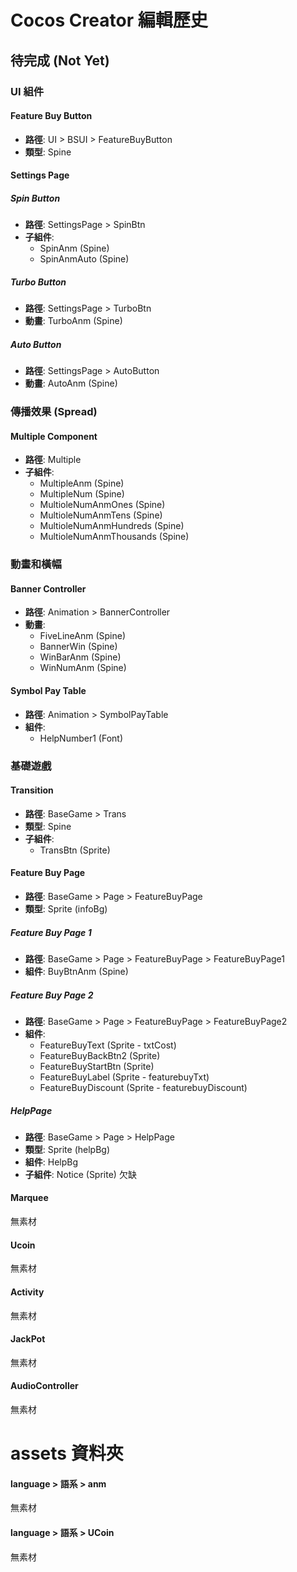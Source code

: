 # Cocos Creator 編輯歷史

## 待完成 (Not Yet)

### UI 組件

#### Feature Buy Button
- **路徑**: UI > BSUI > FeatureBuyButton
- **類型**: Spine

#### Settings Page

##### Spin Button
- **路徑**: SettingsPage > SpinBtn
- **子組件**:
  - SpinAnm (Spine)
  - SpinAnmAuto (Spine)

##### Turbo Button
- **路徑**: SettingsPage > TurboBtn
- **動畫**: TurboAnm (Spine)

##### Auto Button
- **路徑**: SettingsPage > AutoButton
- **動畫**: AutoAnm (Spine)

### 傳播效果 (Spread)

#### Multiple Component
- **路徑**: Multiple
- **子組件**:
  - MultipleAnm (Spine)
  - MultipleNum (Spine)
  - MultioleNumAnmOnes (Spine)
  - MultioleNumAnmTens (Spine)
  - MultioleNumAnmHundreds (Spine)
  - MultioleNumAnmThousands (Spine)

### 動畫和橫幅

#### Banner Controller
- **路徑**: Animation > BannerController
- **動畫**:
  - FiveLineAnm (Spine)
  - BannerWin (Spine)
  - WinBarAnm (Spine)
  - WinNumAnm (Spine)

#### Symbol Pay Table
- **路徑**: Animation > SymbolPayTable
- **組件**:
  - HelpNumber1 (Font)

### 基礎遊戲

#### Transition
- **路徑**: BaseGame > Trans
- **類型**: Spine
- **子組件**:
  - TransBtn (Sprite)

#### Feature Buy Page
- **路徑**: BaseGame > Page > FeatureBuyPage
- **類型**: Sprite (infoBg)

##### Feature Buy Page 1
- **路徑**: BaseGame > Page > FeatureBuyPage > FeatureBuyPage1
- **組件**: BuyBtnAnm (Spine)

##### Feature Buy Page 2
- **路徑**: BaseGame > Page > FeatureBuyPage > FeatureBuyPage2
- **組件**:
  - FeatureBuyText (Sprite - txtCost)
  - FeatureBuyBackBtn2 (Sprite)
  - FeatureBuyStartBtn (Sprite)
  - FeatureBuyLabel (Sprite - featurebuyTxt)
  - FeatureBuyDiscount (Sprite - featurebuyDiscount)

##### HelpPage
- **路徑**: BaseGame > Page > HelpPage
- **類型**: Sprite (helpBg)
- **組件**: HelpBg
- **子組件**: Notice (Sprite) 欠缺



#### Marquee
  無素材

#### Ucoin
  無素材


#### Activity
  無素材

#### JackPot
  無素材

#### AudioController
  無素材









# assets 資料夾

#### language > 語系 > anm 
  無素材

#### language > 語系 > UCoin 
  無素材
